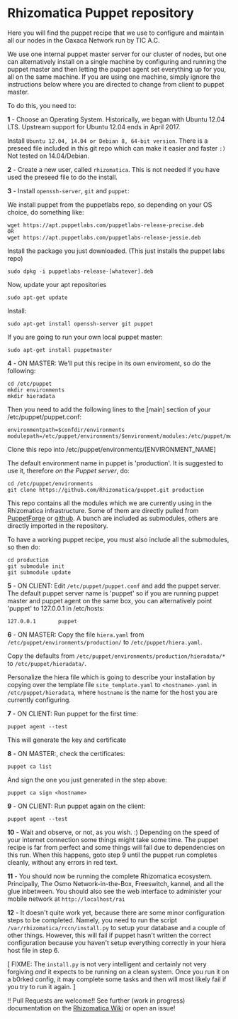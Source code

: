 # Rhizomatica Puppet repository

Here you will find the puppet recipe that we use to configure and maintain all our nodes in the Oaxaca Network run by TIC A.C.

We use one internal puppet master server for our cluster of nodes, but one can alternatively install on a single machine by configuring and running the puppet master and then letting the puppet agent set everything up for you, all on the same machine. If you are using one machine, simply ignore the instructions below where you are directed to change from client to puppet master.

To do this, you need to:

  **1** - Choose an Operating System. Historically, we began with Ubuntu 12.04 LTS. Upstream support for Ubuntu 12.04 ends in April 2017. 

  Install `Ubuntu 12.04, 14.04 or Debian 8, 64-bit version`. There is a preseed file included in this git repo which can make it easier and faster `:)` Not tested on 14.04/Debian.

  **2** - Create a new user, called `rhizomatica`. This is not needed if you have used the preseed file to do the install.

  **3** - Install  `openssh-server`, `git` and `puppet`:

We install puppet from the puppetlabs repo, so depending on your OS choice, do something like:

	wget https://apt.puppetlabs.com/puppetlabs-release-precise.deb
    OR
	wget https://apt.puppetlabs.com/puppetlabs-release-jessie.deb

Install the package you just downloaded. (This just installs the puppet labs repo)

	sudo dpkg -i puppetlabs-release-[whatever].deb

Now, update your apt repositories

	sudo apt-get update

Install:

	sudo apt-get install openssh-server git puppet

If you are going to run your own local puppet master:

	sudo apt-get install puppetmaster

  **4** - ON MASTER: We'll put this recipe in its own enviroment, so do the following:

    cd /etc/puppet
    mkdir environments
    mkdir hieradata

 Then you need to add the following lines to the [main] section of your /etc/puppet/puppet.conf:

    environmentpath=$confdir/environments
    modulepath=/etc/puppet/environments/$environment/modules:/etc/puppet/modules

  Clone this repo into /etc/puppet/environments/[ENVIRONMENT_NAME]

  The default environment name in puppet is 'production'. It is suggested to use it, therefore *on the Puppet server*, do:
	
	cd /etc/puppet/environments
	git clone https://github.com/Rhizomatica/puppet.git production


  This repo contains all the modules which we are currently using in the Rhizomatica infrastructure. Some of them are directly pulled from [PuppetForge](https://forge.puppetlabs.com) or [github](https://github.com). A bunch are included as submodules, others are directly imported in the repository.

To have a working puppet recipe, you must also include all the submodules, so then do:

	cd production
    git submodule init
    git submodule update


  **5** - ON CLIENT: Edit `/etc/puppet/puppet.conf` and add the puppet server. The default puppet server name is 'puppet' so if you are running puppet master and puppet agent on the same box, you can alternatively point 'puppet' to 127.0.0.1 in /etc/hosts:

    127.0.0.1       puppet

  **6** - ON MASTER: Copy the file `hiera.yaml` from `/etc/puppet/environments/production/` to `/etc/puppet/hiera.yaml`. 

  Copy the defaults from `/etc/puppet/environments/production/hieradata/*` to `/etc/puppet/hieradata/`. 

  Personalize the hiera file which is going to describe your installation by copying over the template file `site_template.yaml` to `<hostname>.yaml` in `/etc/puppet/hieradata`, where `hostname` is the name for the host you are currently configuring. 


  **7** - ON CLIENT: Run puppet for the first time:

    puppet agent --test

  This will generate the key and certificate

  **8** - ON MASTER:, check the certificates:

    puppet ca list

  And sign the one you just generated in the step above:

    puppet ca sign <hostname>


  **9** - ON CLIENT: Run puppet again on the client:

    puppet agent --test

  **10** - Wait and observe, or not, as you wish. :) Depending on the speed of your internet connection some things might take some time. The puppet recipe is far from perfect and some things will fail due to dependencies on this run. When this happens, goto step 9 until the puppet run completes cleanly, without any errors in red text.

  **11** - You should now be running the complete Rhizomatica ecosystem. Principally, The Osmo Network-in-the-Box, Freeswitch, kannel, and all the glue inbetween. You should also see the web interface to administer your mobile network at `http://localhost/rai`

  **12** - It doesn't quite work yet, because there are some minor configuration steps to be completed. Namely, you need to run the script `/var/rhizomatica/rccn/install.py` to setup your database and a couple of other things. However, this will fail if puppet hasn't written the correct configuration because you haven't setup everything correctly in your hiera host file in step 6. 

[ FIXME: The `install.py` is not very intelligent and certainly not very forgiving *and* it expects to be running on a clean system. Once you run it on a b0rked config, it may complete some tasks and then will most likely fail if you try to run it again. ] 

!! Pull Requests are welcome!! See further (work in progress) documentation on the [Rhizomatica Wiki](https://wiki.rhizomatica.org/index.php/Setting_up_the_BSC) or open an issue! 
